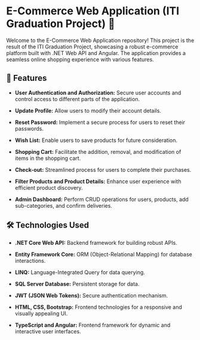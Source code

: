 # E-Commerce Web Application (ITI Graduation Project) 

Welcome to the E-Commerce Web Application repository! This project is the result of the ITI Graduation Project, showcasing a robust e-commerce platform built with .NET Web API and Angular. The application provides a seamless online shopping experience with various features.

## 🚀 Features

- **User Authentication and Authorization:** Secure user accounts and control access to different parts of the application.
  
- **Update Profile:** Allow users to modify their account details.

- **Reset Password:** Implement a secure process for users to reset their passwords.

- **Wish List:** Enable users to save products for future consideration.

- **Shopping Cart:** Facilitate the addition, removal, and modification of items in the shopping cart.

- **Check-out:** Streamlined process for users to complete their purchases.

- **Filter Products and Product Details:** Enhance user experience with efficient product discovery.

- **Admin Dashboard:** Perform CRUD operations for users, products, add sub-categories, and confirm deliveries.

## 🛠️ Technologies Used

- **.NET Core Web API:** Backend framework for building robust APIs.

- **Entity Framework Core:** ORM (Object-Relational Mapping) for database interactions.

- **LINQ:** Language-Integrated Query for data querying.

- **SQL Server Database:** Persistent storage for data.

- **JWT (JSON Web Tokens):** Secure authentication mechanism.

- **HTML, CSS, Bootstrap:** Frontend technologies for a responsive and visually appealing UI.

- **TypeScript and Angular:** Frontend framework for dynamic and interactive user interfaces.
